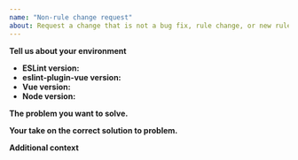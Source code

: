 ```yaml
---
name: "Non-rule change request"
about: Request a change that is not a bug fix, rule change, or new rule
---
```


<!--
  Before proposing changes, please make sure it hasn't been posted already.
  You can see all open propositions here:
  https://github.com/vuejs/eslint-plugin-vue/issues?q=is%3Aopen+is%3Aissue+label%3A%22new+rule+proposition%22
-->

**Tell us about your environment**

- **ESLint version:** 
- **eslint-plugin-vue version:** 
- **Vue version:** 
- **Node version:** 

**The problem you want to solve.**


**Your take on the correct solution to problem.**


**Additional context**
<!-- Add any other context or screenshots about the feature request here. -->

